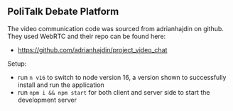 ## PoliTalk Debate Platform

The video communication code was sourced from adrianhajdin on github. They used WebRTC and their repo can be found here:
- https://github.com/adrianhajdin/project_video_chat

Setup:
- run ```n v16``` to switch to node version 16, a version shown to successfully install and run the application
- run ```npm i && npm start``` for both client and server side to start the development server
